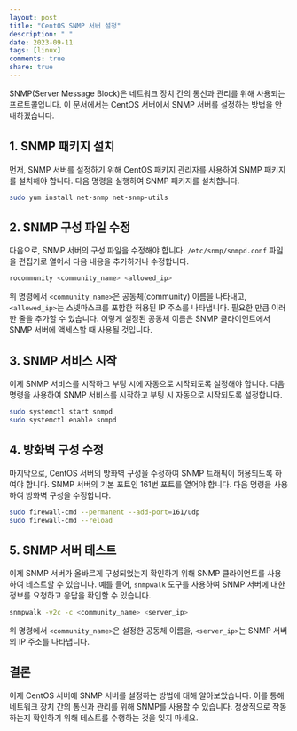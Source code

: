 ```yaml
---
layout: post
title: "CentOS SNMP 서버 설정"
description: " "
date: 2023-09-11
tags: [linux]
comments: true
share: true
---
```


SNMP(Server Message Block)은 네트워크 장치 간의 통신과 관리를 위해 사용되는 프로토콜입니다. 이 문서에서는 CentOS 서버에서 SNMP 서버를 설정하는 방법을 안내하겠습니다.

## 1. SNMP 패키지 설치

먼저, SNMP 서버를 설정하기 위해 CentOS 패키지 관리자를 사용하여 SNMP 패키지를 설치해야 합니다. 다음 명령을 실행하여 SNMP 패키지를 설치합니다.

```bash
sudo yum install net-snmp net-snmp-utils
```

## 2. SNMP 구성 파일 수정

다음으로, SNMP 서버의 구성 파일을 수정해야 합니다. `/etc/snmp/snmpd.conf` 파일을 편집기로 열어서 다음 내용을 추가하거나 수정합니다.

```bash
rocommunity <community_name> <allowed_ip>
```

위 명령에서 `<community_name>`은 공동체(community) 이름을 나타내고, `<allowed_ip>`는 스넷마스크를 포함한 허용된 IP 주소를 나타냅니다. 필요한 만큼 이러한 줄을 추가할 수 있습니다. 이렇게 설정된 공동체 이름은 SNMP 클라이언트에서 SNMP 서버에 액세스할 때 사용될 것입니다.

## 3. SNMP 서비스 시작

이제 SNMP 서비스를 시작하고 부팅 시에 자동으로 시작되도록 설정해야 합니다. 다음 명령을 사용하여 SNMP 서비스를 시작하고 부팅 시 자동으로 시작되도록 설정합니다.

```bash
sudo systemctl start snmpd
sudo systemctl enable snmpd
```

## 4. 방화벽 구성 수정

마지막으로, CentOS 서버의 방화벽 구성을 수정하여 SNMP 트래픽이 허용되도록 하여야 합니다. SNMP 서버의 기본 포트인 161번 포트를 열어야 합니다. 다음 명령을 사용하여 방화벽 구성을 수정합니다.

```bash
sudo firewall-cmd --permanent --add-port=161/udp
sudo firewall-cmd --reload
```

## 5. SNMP 서버 테스트

이제 SNMP 서버가 올바르게 구성되었는지 확인하기 위해 SNMP 클라이언트를 사용하여 테스트할 수 있습니다. 예를 들어, `snmpwalk` 도구를 사용하여 SNMP 서버에 대한 정보를 요청하고 응답을 확인할 수 있습니다.

```bash
snmpwalk -v2c -c <community_name> <server_ip>
```

위 명령에서 `<community_name>`은 설정한 공동체 이름을, `<server_ip>`는 SNMP 서버의 IP 주소를 나타냅니다.

## 결론

이제 CentOS 서버에 SNMP 서버를 설정하는 방법에 대해 알아보았습니다. 이를 통해 네트워크 장치 간의 통신과 관리를 위해 SNMP를 사용할 수 있습니다. 정상적으로 작동하는지 확인하기 위해 테스트를 수행하는 것을 잊지 마세요.